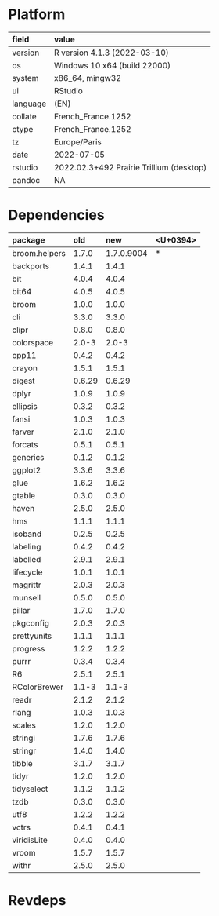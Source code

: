 # Platform

|field    |value                                    |
|:--------|:----------------------------------------|
|version  |R version 4.1.3 (2022-03-10)             |
|os       |Windows 10 x64 (build 22000)             |
|system   |x86_64, mingw32                          |
|ui       |RStudio                                  |
|language |(EN)                                     |
|collate  |French_France.1252                       |
|ctype    |French_France.1252                       |
|tz       |Europe/Paris                             |
|date     |2022-07-05                               |
|rstudio  |2022.02.3+492 Prairie Trillium (desktop) |
|pandoc   |NA                                       |

# Dependencies

|package       |old    |new        |<U+0394>  |
|:-------------|:------|:----------|:--|
|broom.helpers |1.7.0  |1.7.0.9004 |*  |
|backports     |1.4.1  |1.4.1      |   |
|bit           |4.0.4  |4.0.4      |   |
|bit64         |4.0.5  |4.0.5      |   |
|broom         |1.0.0  |1.0.0      |   |
|cli           |3.3.0  |3.3.0      |   |
|clipr         |0.8.0  |0.8.0      |   |
|colorspace    |2.0-3  |2.0-3      |   |
|cpp11         |0.4.2  |0.4.2      |   |
|crayon        |1.5.1  |1.5.1      |   |
|digest        |0.6.29 |0.6.29     |   |
|dplyr         |1.0.9  |1.0.9      |   |
|ellipsis      |0.3.2  |0.3.2      |   |
|fansi         |1.0.3  |1.0.3      |   |
|farver        |2.1.0  |2.1.0      |   |
|forcats       |0.5.1  |0.5.1      |   |
|generics      |0.1.2  |0.1.2      |   |
|ggplot2       |3.3.6  |3.3.6      |   |
|glue          |1.6.2  |1.6.2      |   |
|gtable        |0.3.0  |0.3.0      |   |
|haven         |2.5.0  |2.5.0      |   |
|hms           |1.1.1  |1.1.1      |   |
|isoband       |0.2.5  |0.2.5      |   |
|labeling      |0.4.2  |0.4.2      |   |
|labelled      |2.9.1  |2.9.1      |   |
|lifecycle     |1.0.1  |1.0.1      |   |
|magrittr      |2.0.3  |2.0.3      |   |
|munsell       |0.5.0  |0.5.0      |   |
|pillar        |1.7.0  |1.7.0      |   |
|pkgconfig     |2.0.3  |2.0.3      |   |
|prettyunits   |1.1.1  |1.1.1      |   |
|progress      |1.2.2  |1.2.2      |   |
|purrr         |0.3.4  |0.3.4      |   |
|R6            |2.5.1  |2.5.1      |   |
|RColorBrewer  |1.1-3  |1.1-3      |   |
|readr         |2.1.2  |2.1.2      |   |
|rlang         |1.0.3  |1.0.3      |   |
|scales        |1.2.0  |1.2.0      |   |
|stringi       |1.7.6  |1.7.6      |   |
|stringr       |1.4.0  |1.4.0      |   |
|tibble        |3.1.7  |3.1.7      |   |
|tidyr         |1.2.0  |1.2.0      |   |
|tidyselect    |1.1.2  |1.1.2      |   |
|tzdb          |0.3.0  |0.3.0      |   |
|utf8          |1.2.2  |1.2.2      |   |
|vctrs         |0.4.1  |0.4.1      |   |
|viridisLite   |0.4.0  |0.4.0      |   |
|vroom         |1.5.7  |1.5.7      |   |
|withr         |2.5.0  |2.5.0      |   |

# Revdeps

